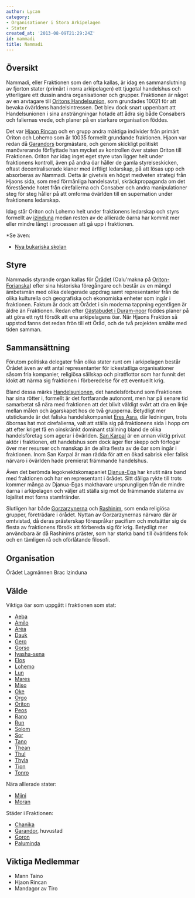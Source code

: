 ```yaml
---
author: Lycan
category:
- Organisationer i Stora Arkipelagen
- Stater
created_at: '2013-08-09T21:29:24Z'
id: nammadi
title: Nammadi
---
```

## Översikt

Nammadi, eller Fraktionen som den ofta kallas, är idag en sammanslutning av fjorton stater (primärt i norra arkipelagen) ett tjugotal handelshus och ytterligare ett dussin andra organisationer och grupper. Fraktionen är något av en arvtagare till [Oritons Handelsunion], som grundades 10021 för att bevaka övärldens handelsintressen. Det blev dock snart uppenbart att Handelsunionen i sina ansträngningar hotade att ådra sig både Consabers och faliernas vrede, och planer på en starkare organisation föddes.

Det var [Hjaon Rincan] och en grupp andra mäktiga individer från primärt Oriton och Lohemo som år 10035 formellt grundande fraktionen. Hjaon var redan då [Garandors] borgmästare, och genom skickligt politiskt manövrerande förflyttade han mycket av kontrollen över staten Oriton till Fraktionen. Oriton har idag inget eget styre utan ligger helt under fraktionens kontroll, även på andra öar håller de gamla styrelseskicken, oftast decentraliserade klaner med ärftligt ledarskap, på att lösas upp och absorberas av Nammadi. Detta är givetvis en högst medveten strategi från Hjaons sida, som med förmånliga handelsavtal, skräckpropaganda om det förestående hotet från cirefalierna och Consaber och andra manipulationer steg för steg håller på att omforma övärlden till en supernation under fraktionens ledarskap.

Idag står Oriton och Lohemo helt under fraktionens ledarskap och styrs formellt av [izinduna] medan resten av de allierade öarna har kommit mer eller mindre långt i processen att gå upp i fraktionen.

*Se även:
* [Nya bukariska skolan]

## Styre

Nammadis styrande organ kallas för [Örådet] (Oalu'makna på [Oriton-Forianska]) efter sina historiska föregångare och består av en mängd ämbetsmän med olika delegerade uppdrag samt representanter från de olika kulturella och geografiska och ekonomiska enheter som ingår i fraktionen. Faktum är dock att Örådet i sin moderna tappning egentligen är äldre än Fraktionen. Redan efter [Gästabudet i Duram-noor] föddes planer på att göra ett nytt försök att ena arkipelagens öar. När Hjaons Fraktion så uppstod fanns det redan frön till ett Öråd, och de två projekten smälte med tiden samman.

## Sammansättning

Förutom politiska delegater från olika stater runt om i arkipelagen består Örådet även av ett antal representanter för ickestatliga organisationer såsom fria kompanier, religiösa sällskap och piratflottor som har funnit det klokt att närma sig fraktionen i förberedelse för ett eventuellt krig.

Bland dessa märks [Handelsunionen][Oritons Handelsunion], det handelsförbund som Fraktionen har sina rötter i, formellt är det fortfarande autonomt, men har på senare tid samarbetat så nära med fraktionen att det blivit väldigt svårt att dra en linje mellan målen och ägarskapet hos de två grupperna. Betydligt mer utstickande är det faliska handelskompaniet [Eres Asra], där ledningen, trots öbornas hat mot cirefalierna, valt att ställa sig på fraktionens sida i hopp om att efter kriget få en oinskränkt dominant ställning bland de olika handelsföretag som agerar i övärlden. [San Karpal] är en annan viktig privat aktör i fraktionen, ett handelshus som dock äger fler skepp och förfogar över mer resurser och manskap än de allra flesta av de öar som ingår i fraktionen. Inom San Karpal är man rädda för att en ökad sabrisk eller falisk närvaro i övärlden hade premierat främmande handelshus.

Även det berömda legoknektskomapaniet [Djanua-Ega] har knutit nära band med fraktionen och har en representant i örådet. Sitt dåliga rykte till trots kommer många av Djanua-Egas makthavare ursprungligen från de mindre öarna i arkipelagen och väljer att ställa sig mot de främmande staterna av lojalitet mot forna stamfränder.

Slutligen har både [Gorzarzynerna] och [Rashinim], som enda religiösa grupper, företrädare i örådet. Nyttan av Gorzarzynernas närvaro där är omtvistad, då deras prästerskap förespråkar pacifism och motsätter sig de flesta av fraktionens försök att förbereda sig för krig. Betydligt mer användbara är då Rashinims präster, som har starka band till övärldens folk och en tämligen rå och oförlåtande filosofi.

## Organisation

Örådet Lagmännen Brac Izinduna

## Välde

Viktiga öar som uppgått i fraktionen som stat:

-   [Aeba]
-   [Amilo]
-   [Aréa]
-   [Dauk]
-   [Gero]
-   [Gorso]
-   [Iyasha-sena]
-   [Elos]
-   [Lohemo]
-   [Lun]
-   [Mares]
-   [Miso]
-   [Oke]
-   [Orgo]
-   [Oriton]
-   [Peos]
-   [Rano]
-   [Run]
-   [Solom]
-   [Sor]
-   [Tano]
-   [Thean]
-   [Thul]
-   [Thyla]
-   [Tion]
-   [Tonro]

Nära allierade stater:

-   [Mjini]
-   [Moran]

Städer i Fraktionen:

-   [Chanika]
-   [Garandor][Garandors], huvustad
-   [Goron]
-   [Paluminda]

## Viktiga Medlemmar

-   Mann Taino
-   Hjaon Rincan
-   Mandagor av Tiro

  [Oritons Handelsunion]: Handelsunionen
  [Hjaon Rincan]: Hjaon_Rincan
  [Garandors]: Garandor
  [izinduna]: Induna
  [Nya bukariska skolan]: Nya_bukariska_skolan
  [Örådet]: Örådet
  [Oriton-Forianska]: Oriton-Forianska
  [Gästabudet i Duram-noor]: Gästabudet_i_Duram-noor
  [Eres Asra]: Eres_Asra
  [San Karpal]: San_Karpal
  [Djanua-Ega]: Djanua-Ega
  [Gorzarzynerna]: Gorzarzynerna
  [Rashinim]: Rashinim
  [Aeba]: Aeba
  [Amilo]: Amilo
  [Aréa]: Aréa
  [Dauk]: Dauk
  [Gero]: Gero
  [Gorso]: Gorso
  [Iyasha-sena]: Iyasha-sena
  [Elos]: Elos
  [Lohemo]: Lohemo
  [Lun]: Lun
  [Mares]: Mares
  [Miso]: Miso
  [Oke]: Oke
  [Orgo]: Orgo
  [Oriton]: Oriton
  [Peos]: Peos
  [Rano]: Rano
  [Run]: Run
  [Solom]: Solom
  [Sor]: Sor
  [Tano]: Tano
  [Thean]: Thean
  [Thul]: Thul
  [Thyla]: Thyla
  [Tion]: Tion
  [Tonro]: Tonro
  [Mjini]: Mjini
  [Moran]: Moran
  [Chanika]: Chanika
  [Goron]: Goron
  [Paluminda]: Paluminda